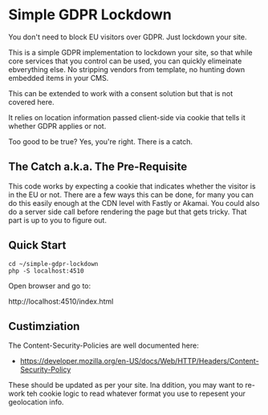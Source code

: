 # Simple GDPR Lockdown
You don't need to block EU visitors over GDPR. Just lockdown your site.

This is a simple GDPR implementation to lockdown your site, so that while core services that you control can be used, you can quickly elimeinate ebverything else. No stripping vendors from template, no hunting down embedded items in your CMS.

This can be extended to work with a consent solution but that is not covered here.

It relies on location information passed client-side via cookie that tells it whether GDPR applies or not.

Too good to be true? Yes, you're right. There is a catch.

## The Catch a.k.a. The Pre-Requisite ##
This code works by expecting a cookie that indicates whether the visitor is in the EU or not. There are a few ways this can be done, for many you can do this easily enough at the CDN level with Fastly or Akamai. You could also do a server side call before rendering the page but that gets tricky. That part is up to you to figure out.

## Quick Start ##

```shell
cd ~/simple-gdpr-lockdown
php -S localhost:4510
```
Open browser and go to:

http://localhost:4510/index.html

## Custimziation ##

The Content-Security-Policies are well documented here:

* https://developer.mozilla.org/en-US/docs/Web/HTTP/Headers/Content-Security-Policy

These should be updated as per your site. Ina ddition, you may want to re-work teh cookie logic to read whatever format you use to repesent your geolocation info.
